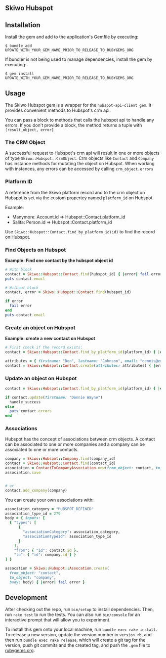 ## Skiwo Hubspot

## Installation

Install the gem and add to the application's Gemfile by executing:

    $ bundle add UPDATE_WITH_YOUR_GEM_NAME_PRIOR_TO_RELEASE_TO_RUBYGEMS_ORG

If bundler is not being used to manage dependencies, install the gem by executing:

    $ gem install UPDATE_WITH_YOUR_GEM_NAME_PRIOR_TO_RELEASE_TO_RUBYGEMS_ORG

## Usage

The Skiwo Hubspot gem is a wrapper for the `hubspot-api-client gem`.
It provides convenient methods to Hubspot's crm api.

You can pass a block to methods that calls the hubspot api to handle any errors.
If you don't provide a block, the method returns a tuple with `[result_object, error]`

### The CRM Object
A successful request to Hubspot's crm api will result in one or more objects of type `Skiwo::Hubspot::CrmObject`.
Crm objects like `Contact` and `Company` has instance methods for mutating the object on Hubspot.
When working with instances, any errors can be accessed by calling `crm_object.errors`

### Platform ID
A reference from the Skiwo platform record and to the crm object on
Hubspot is set via the custom propertey named `platform_id` on Hubspot.

Example:

- Manymore: Account.id => Hubspot::Contact.platform_id
- Salita: Person.id => Hubspot::Contact.platform_id

Use `Skiwo::Hubspot::Contact.find_by_platform_id(id)` to find the record on Hubspot.

### Find Objects on Hubspot

**Example: Find one contact by the hubspot object id**

```ruby
# With block
contact = Skiwo::Hubspot::Contact.find(hubspot_id) { |error| fail error }
puts contact.email

# Without block
contact, error = Skiwo::Hubspot::Contact.find(hubspot_id)

if error
  fail error
end
puts contact.email
```

### Create an object on Hubspot

**Example: create a new contact on Hubspot**

```ruby
# First check if the record exists:
contact = Skiwo::Hubspot::Contact.find_by_platform_id(platform_id) { |error| fail error }

attributes = { firstname: "Don", lastname: "Johnson", email: "dennis@example.com" }
contact = Skiwo::Hubspot::Contact.create(attributes: attributes) { |error| fail error }
```

### Update an object on Hubspot

```ruby
contact = Skiwo::Hubspot::Contact.find_by_platform_id(platform_id) { |error| fail error }

if contact.update(firstname: "Donnie Wayne")
  handle_success
else
  puts contact.errors
end
```

### Associations
Hubspot has the concept of associations between crm objects.
A contact can be associated to one or more companies and a company
can be associated to one or more contacts.

```ruby
company = Skiwo::Hubspot::Company.find(company_id)
contact = Skiwo::Hubspot::Contact.find(contact_id)
association = ContactToCompanyAssociation.new(from_object: contact, to_object: company)
association.save


# or
contact.add_company(company)

```
You can create your own associations with:
```ruby
association_category = "HUBSPOT_DEFINED"
association_type_id = 279
body = { inputs: [
  { "types": [
      {
        "associationCategory": association_category,
        "associationTypeId": association_type_id
      }
    ],
    "from": { "id": contact.id },
    "to": { "id": company.id } }
] }

assocation = Skiwo::Hubspot::Assocation.create(
  from_object: "contact",
  to_object: "company",
  body: body) { |error| fail error }

```
## Development

After checking out the repo, run `bin/setup` to install dependencies. Then, run `rake test` to run the tests. You can also run `bin/console` for an interactive prompt that will allow you to experiment.

To install this gem onto your local machine, run `bundle exec rake install`. To release a new version, update the version number in `version.rb`, and then run `bundle exec rake release`, which will create a git tag for the version, push git commits and the created tag, and push the `.gem` file to [rubygems.org](https://rubygems.org).

